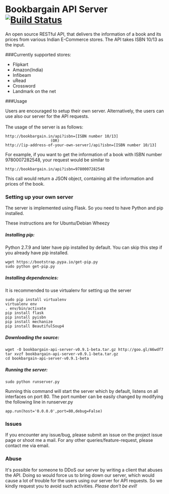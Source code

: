 # Bookbargain API Server [![Build Status](https://travis-ci.org/GingerNinja23/bookbargain.svg?branch=master)](https://travis-ci.org/GingerNinja23/bookbargain)
An open source RESTful API, that delivers the information of a book and its prices from various Indian E-Commerce stores. The API takes ISBN 10/13 as the input.

###Currently supported stores:

* Flipkart
* Amazon(India)
* Infibeam
* uRead
* Crossword
* Landmark on the net

###Usage

Users are encouraged to setup their own server. Alternatively, the users can use also our server for the API requests.<br><br>
The usage of the server is as follows:
```
http://bookbargain.in/api?isbn=[ISBN number 10/13]
                    (OR)
http://[ip-address-of-your-own-server]/api?isbn=[ISBN number 10/13]                    
```
For example, if you want to get the information of a book with ISBN number 9780007282548, your request would be similar to
```
http://bookbargain.in/api?isbn=9780007282548
```
This call would return a JSON object, containing all the information and prices of the book.


### Setting up your own server

The server is implemented using Flask. So you need to have Python and pip installed.<br>

These instructions are for Ubuntu/Debian Wheezy


##### Installing pip:

Python 2.7.9 and later have pip installed by default. You can skip this step if you already have pip installed.
```
wget https://bootstrap.pypa.io/get-pip.py
sudo python get-pip.py
```

##### Installing dependencies:

It is recommended to use virtualenv for setting up the server <br>

```
sudo pip install virtualenv
virtualenv env
. env/bin/activate
pip install flask 
pip install pyisbn
pip install mechanize
pip install BeautifulSoup4
```
##### Downloading the source:
``` 
wget -O bookbargain-api-server-v0.9.1-beta.tar.gz http://goo.gl/A6wdf7
tar xvzf bookbargain-api-server-v0.9.1-beta.tar.gz
cd bookbargain-api-server-v0.9.1-beta
```

##### Running the server:

```
sudo python runserver.py
````

Running this command will start the server which by default, listens on all interfaces on port 80. The port number can be easily changed by modifying the following line in runserver.py

```
app.run(host='0.0.0.0',port=80,debug=False)
```


### Issues

If you encounter any issue/bug, please submit an issue on the project issue page or shoot me a mail.
For any other queries/feature-request, please contact me via email.

### Abuse

It's possible for someone to DDoS our server by writing a client that abuses the API. Doing so would force us to bring down our server, which would cause a lot of trouble for the users using our server for API requests. So we kindly request you to avoid such activities. _Please don't be evil!_



